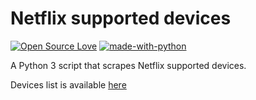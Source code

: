 # Netflix supported devices

[![Open Source Love](https://badges.frapsoft.com/os/v1/open-source.png?v=103)](https://github.com/ellerbrock/open-source-badges/)
[![made-with-python](https://img.shields.io/badge/Made%20with-Python-1f425f.svg)](https://www.python.org/)

A Python 3 script that scrapes Netflix supported devices.

Devices list is available [here](https://github.com/androidtrackers/netflix-devices/blob/master/netflix_devices.json)

